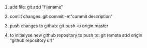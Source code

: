 1. add file: git add "filename"
2. comiit changes: git commit -m"commit description"
3. push changes to github: git push -u origin master

4. to initialyse new github repository to push to: git remote add origin "github repository url"
